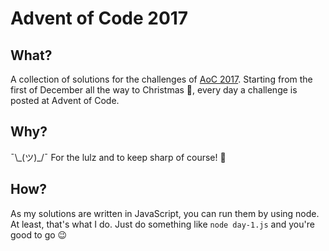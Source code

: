 # Advent of Code 2017

## What?
A collection of solutions for the challenges of [AoC 2017](http://adventofcode.com/2017). Starting from the first of December all the way to Christmas 🎄, every day a challenge is posted at Advent of Code.

## Why?
¯\\\_(ツ)\_/¯ For the lulz and to keep sharp of course! 💩

## How?
As my solutions are written in JavaScript, you can run them by using node. At least, that's what I do. Just do something like ```node day-1.js``` and you're good to go 😉

